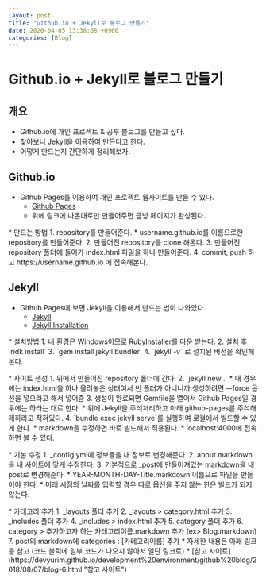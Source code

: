 ```yaml
---
layout: post
title: "Github.io + Jekyll로 블로그 만들기"
date: 2020-04-05 13:38:08 +0900
categories: [Blog]
---
```


# Github.io + Jekyll로 블로그 만들기

## 개요
* Github.io에 개인 프로젝트 & 공부 블로그를 만들고 싶다.
* 찾아보니 Jekyll을 이용하여 만든다고 한다.
* 어떻게 만드는지 간단하게 정리해보자.

## Github.io
* Github Pages를 이용하여 개인 프로젝트 웹사이트를 만들 수 있다.
    * [Github Pages](https://pages.github.com/ "Github Pages")
    * 위에 링크에 나온대로만 만들어주면 금방 페이지가 완성된다.
<p></p>
* 만드는 방법
    1. repository를 만들어준다.
        * username.github.io를 이름으로한 repository를 만들어준다.
    2. 만들어진 repository를 clone 해온다.
    3. 만들어진 repository 폴더에 들어가 index.html 파일을 하나 만들어준다.
    4. commit, push 하고 https://username.github.io 에 접속해본다.

## Jekyll
* Github Pages에 보면 Jekyll을 이용해서 만드는 법이 나와있다.
    * [Jekyll](https://help.github.com/en/github/working-with-github-pages/creating-a-github-pages-site-with-jekyll "Jekyll")
    * [Jekyll Installation](https://jekyllrb.com/docs/installation/windows/ "Jekyll Installation")
<p></p>
* 설치방법
    1. 내 환경은 Windows이므로 RubyInstaller를 다운 받는다.
    2. 설치 후 `ridk install`
    3. `gem install jekyll bundler`
    4. `jekyll -v` 로 설치된 버전을 확인해본다.
<p></p>
* 사이트 생성
    1. 위에서 만들어진 repository 폴더에 간다.
    2. `jekyll new .`
        * 내 경우에는 index.html을 하나 올려놓은 상태여서 빈 폴더가 아니니까 생성하려면 --force 옵션을 넣으라고 해서 넣어줌
    3. 생성이 완료되면 Gemfile을 열어서 Github Pages일 경우에는 하라는 대로 한다.
        * 위에 Jekyll을 주석처리하고 아래 github-pages를 주석해제하라고 적혀있다.
    4. `bundle exec jekyll serve`를 실행하여 로컬에서 빌드할 수 있게 한다.
        * markdown을 수정하면 바로 빌드해서 적용된다.
        * localhost:4000에 접속하면 볼 수 있다.
<p></p>
* 기본 수정
    1. _config.yml에 정보들을 내 정보로 변경해준다.
    2. about.markdown을 내 사이트에 맞게 수정한다.
    3. 기본적으로 _post에 만들어져있는 markdown을 내 post로 변경해준다.
        * YEAR-MONTH-DAY-Title.markdown 이름으로 파일을 만들어야 한다.
        * 미래 시점의 날짜를 입력할 경우 따로 옵션을 주지 않는 한은 빌드가 되지 않는다.
<p></p>
* 카테고리 추가
    1. _layouts 폴더 추가
    2. _layouts > category.html 추가
    3. _includes 폴더 추가
    4. _includes > index.html 추가
    5. category 폴더 추가
    6. category > 추가하고자 하는 카테고리이름.markdown 추가 (ex> Blog.markdown)
    7. post의 markdown에 categories : [카테고리이름] 추가
        * 자세한 내용은 아래 링크를 참고 (코드 블럭에 일부 코드가 나오지 않아서 일단 링크로)
        * [참고 사이트](https://devyurim.github.io/development%20environment/github%20blog/2018/08/07/blog-6.html "참고 사이트")